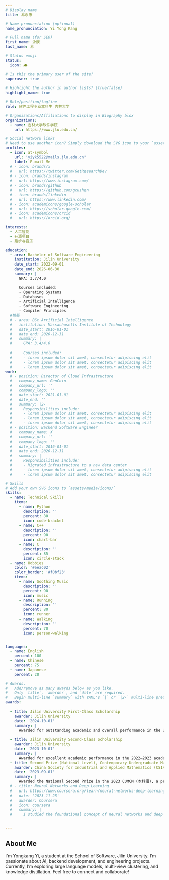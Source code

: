 ```yaml
---
# Display name
title: 易永康

# Name pronunciation (optional)
name_pronunciation: Yi Yong Kang 

# Full name (for SEO)
first_name: 永康
last_name: 易

# Status emoji
status:
  icon: 🌧

# Is this the primary user of the site?
superuser: true

# Highlight the author in author lists? (true/false)
highlight_name: true

# Role/position/tagline
role: 软件工程专业本科生 吉林大学

# Organizations/Affiliations to display in Biography blox
organizations:
  - name: 吉林大学软件学院
    url: https://www.jlu.edu.cn/

# Social network links
# Need to use another icon? Simply download the SVG icon to your `assets/media/icons/` folder.
profiles:
  - icon: at-symbol
    url: 'yiyk5522@mails.jlu.edu.cn'
    label: E-mail Me
  # - icon: brands/x
  #   url: https://twitter.com/GetResearchDev
  # - icon: brands/instagram
  #   url: https://www.instagram.com/
  # - icon: brands/github
  #   url: https://github.com/gcushen
  # - icon: brands/linkedin
  #   url: https://www.linkedin.com/
  # - icon: academicons/google-scholar
  #   url: https://scholar.google.com/
  # - icon: academicons/orcid
  #   url: https://orcid.org/

interests:
  - 人工智能
  - 开源项目
  - 跑步与音乐

education:
  - area: Bachelor of Software Engineering
    institution: Jilin University
    date_start: 2022-09-01
    date_end: 2026-06-30
    summary: |
      GPA: 3.7/4.0

      Courses included:
      - Operating Systems
      - Databases
      - Artificial Intelligence
      - Software Engineering
      - Compiler Principles
  #模板
  # - area: BSc Artificial Intelligence
  #   institution: Massachusetts Institute of Technology
  #   date_start: 2016-01-01
  #   date_end: 2020-12-31
  #   summary: |
  #     GPA: 3.4/4.0
      
  #     Courses included:
  #     - lorem ipsum dolor sit amet, consectetur adipiscing elit
  #     - lorem ipsum dolor sit amet, consectetur adipiscing elit
  #     - lorem ipsum dolor sit amet, consectetur adipiscing elit
work:
  # - position: Director of Cloud Infrastructure
  #   company_name: GenCoin
  #   company_url: ''
  #   company_logo: ''
  #   date_start: 2021-01-01
  #   date_end: ''
  #   summary: |2-
  #     Responsibilities include:
  #     - lorem ipsum dolor sit amet, consectetur adipiscing elit
  #     - lorem ipsum dolor sit amet, consectetur adipiscing elit
  #     - lorem ipsum dolor sit amet, consectetur adipiscing elit
  # - position: Backend Software Engineer
  #   company_name: X
  #   company_url: ''
  #   company_logo: ''
  #   date_start: 2016-01-01
  #   date_end: 2020-12-31
  #   summary: |
  #     Responsibilities include:
  #     - Migrated infrastructure to a new data center
  #     - lorem ipsum dolor sit amet, consectetur adipiscing elit
  #     - lorem ipsum dolor sit amet, consectetur adipiscing elit

# Skills
# Add your own SVG icons to `assets/media/icons/`
skills:
  - name: Technical Skills
    items:
      - name: Python
        description: ''
        percent: 80
        icon: code-bracket
      - name: C++
        description: ''
        percent: 90
        icon: chart-bar
      - name: C
        description: ''
        percent: 85
        icon: circle-stack
  - name: Hobbies
    color: '#eeac02'
    color_border: '#f0bf23'
    items:
      - name: Soothing Music
        description: ''
        percent: 90
        icon: music
      - name: Running
        description: ''
        percent: 80
        icon: runner
      - name: Walking
        description: ''
        percent: 70
        icon: person-walking


languages:
  - name: English
    percent: 100
  - name: Chinese
    percent: 75
  - name: Japanese
    percent: 20

# Awards.
#   Add/remove as many awards below as you like.
#   Only `title`, `awarder`, and `date` are required.
#   Begin multi-line `summary` with YAML's `|` or `|2-` multi-line prefix and indent 2 spaces below.
awards:

  - title: Jilin University First-Class Scholarship
    awarder: Jilin University
    date: '2024-10-01'
    summary: |
      Awarded for outstanding academic and overall performance in the 2023–2024 academic year.
      
  - title: Jilin University Second-Class Scholarship
    awarder: Jilin University
    date: '2023-10-01'
    summary: |
      Awarded for excellent academic performance in the 2022–2023 academic year.
  - title: Second Prize (National Level), Contemporary Undergraduate Mathematical Contest in Modeling (CUMCM)
    awarder: China Society for Industrial and Applied Mathematics (CSIAM)
    date: '2023-09-01'
    summary: |
      Awarded the National Second Prize in the 2023 CUMCM (本科组), a prestigious modeling competition for undergraduate students in China.
  # - title: Neural Networks and Deep Learning
  #   url: https://www.coursera.org/learn/neural-networks-deep-learning
  #   date: '2023-11-25'
  #   awarder: Coursera
  #   icon: coursera
  #   summary: |
  #     I studied the foundational concept of neural networks and deep learning. By the end, I was familiar with the significant technological trends driving the rise of deep learning; build, train, and apply fully connected deep neural networks; implement efficient (vectorized) neural networks; identify key parameters in a neural network’s architecture; and apply deep learning to your own applications.
  

---
```


## About Me

I'm Yongkang Yi, a student at the School of Software, Jilin University. I’m passionate about AI, backend development, and engineering projects. Currently, I’m exploring large language models, multi-view clustering, and knowledge distillation. Feel free to connect and collaborate!


